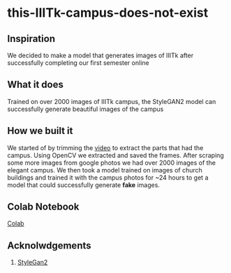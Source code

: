 # this-IIITk-campus-does-not-exist

## Inspiration

We decided to make a model that generates images of IIITk after successfully completing our first semester online 

## What it does

Trained on over 2000 images of IIITk campus, the StyleGAN2 model can successfully generate beautiful images of the campus 
## How we built it
We started of by trimming the [video](https://youtu.be/kG9WpDUQZ7Y) to extract the parts that had the campus. Using OpenCV we extracted and saved the frames. After scraping some more images from google photos we had over 2000 images of the elegant campus.
We then took a model trained on images of church buildings and trained it with the campus photos for ~24 hours to get a model that could successfully generate **fake** images. 

## Colab Notebook
[Colab](https://colab.research.google.com/drive/1reT4mpoqwjiphpTgQB5QvDQ1FJHEXEQp?usp=sharing)

## Acknolwdgements
1. [StyleGan2](https://github.com/NVlabs/stylegan2)


